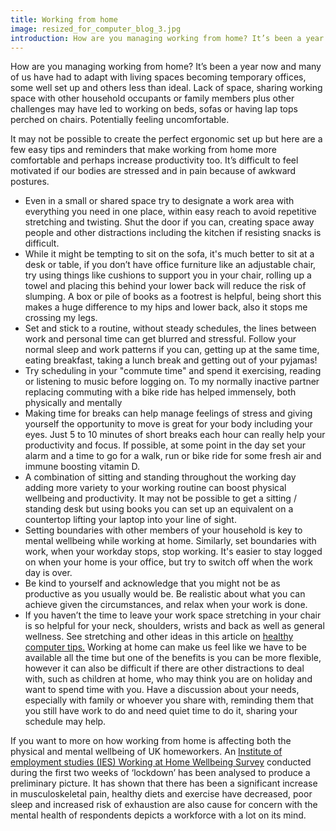 ```yaml
---
title: Working from home
image: resized_for_computer_blog_3.jpg
introduction: How are you managing working from home? It’s been a year now and many of us have had to adapt with living spaces becoming temporary offices, some well set up and others less than ideal. Lack of space, sharing working space with other household occupants or family members plus other challenges may have led to working on beds, sofas or having lap tops perched on chairs. Potentially feeling uncomfortable.
---
```

How are you managing working from home? It’s been a year now and many of us have had to adapt with living spaces becoming temporary offices, some well set up and others less than ideal. Lack of space, sharing working space with other household occupants or family members plus other challenges may have led to working on beds, sofas or having lap tops perched on chairs. Potentially feeling uncomfortable.

It may not be possible to create the perfect ergonomic set up but here are a few easy tips and reminders that make working from home more comfortable and perhaps increase productivity too. It’s difficult to feel motivated if our bodies are stressed and in pain because of awkward postures.

* Even in a small or shared space try to designate a work area with everything you need in one place, within easy reach to avoid repetitive stretching and twisting. Shut the door if you can, creating space away people and other distractions including the kitchen if resisting snacks is difficult.
* While it might be tempting to sit on the sofa, it's much better to sit at a desk or table, if you don’t have office furniture like an adjustable chair, try using things like cushions to support you in your chair, rolling up a towel and placing this behind your lower back will reduce the risk of slumping. A box or pile of books as a footrest is helpful, being short this makes a huge difference to my hips and lower back, also it stops me crossing my legs.
* Set and stick to a routine, without steady schedules, the lines between work and personal time can get blurred and stressful. Follow your normal sleep and work patterns if you can, getting up at the same time, eating breakfast, taking a lunch break and getting out of your pyjamas!
* Try scheduling in your "commute time" and spend it exercising, reading or listening to music before logging on. To my normally inactive partner replacing commuting with a bike ride has helped immensely, both physically and mentally
* Making time for breaks can help manage feelings of stress and giving yourself the opportunity to move is great for your body including your eyes. Just 5 to 10 minutes of short breaks each hour can really help your productivity and focus. If possible, at some point in the day set your alarm and a time to go for a walk, run or bike ride for some fresh air and immune boosting vitamin D.
* A combination of sitting and standing throughout the working day adding more variety to your working routine can boost physical wellbeing and productivity. It may not be possible to get a sitting / standing desk but using books you can set up an equivalent on a countertop lifting your laptop into your line of sight.
* Setting boundaries with other members of your household is key to mental wellbeing while working at home. Similarly, set boundaries with work, when your workday stops, stop working. It's easier to stay logged on when your home is your office, but try to switch off when the work day is over.
* Be kind to yourself and acknowledge that you might not be as productive as you usually would be. Be realistic about what you can achieve given the circumstances, and relax when your work is done.
* If you haven’t the time to leave your work space stretching in your chair is so helpful for your neck, shoulders, wrists and back as well as general wellness. See stretching and other ideas in this article on [healthy computer tips.](https://www.massage-brighton.com/index.php/blog/16-healthy-computer-tips)
Working at home can make us feel like we have to be available all the time but one of the benefits is you can be more flexible, however it can also be difficult if there are other distractions to deal with, such as children at home, who may think you are on holiday and want to spend time with you. Have a discussion about your needs, especially with family or whoever you share with, reminding them that you still have work to do and need quiet time to do it, sharing your schedule may help.

If you want to more on how working from home is affecting both the physical and mental wellbeing of UK homeworkers. An [Institute of employment studies (IES) Working at Home Wellbeing Survey](https://www.employment-studies.co.uk/resource/ies-working-home-wellbeing-survey) conducted during the first two weeks of ‘lockdown’ has been analysed to produce a preliminary picture. It has shown that there has been a significant increase in musculoskeletal pain, healthy diets and exercise have decreased, poor sleep and increased risk of exhaustion are also cause for concern with the mental health of respondents depicts a workforce with a lot on its mind.